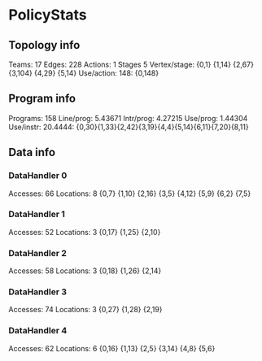 # PolicyStats
## Topology info
Teams:		17
Edges:		228
Actions:	1
Stages		5
Vertex/stage:	{0,1} {1,14} {2,67} {3,104} {4,29} {5,14} 
Use/action:	148: {0,148} 

## Program info
Programs:	158
Line/prog:	5.43671
Intr/prog:	4.27215
Use/prog:	1.44304
Use/instr:	20.4444: {0,30}{1,33}{2,42}{3,19}{4,4}{5,14}{6,11}{7,20}{8,11}

## Data info

### DataHandler 0
Accesses:	66
Locations:	8
{0,7} {1,10} {2,16} {3,5} {4,12} {5,9} {6,2} {7,5} 

### DataHandler 1
Accesses:	52
Locations:	3
{0,17} {1,25} {2,10} 

### DataHandler 2
Accesses:	58
Locations:	3
{0,18} {1,26} {2,14} 

### DataHandler 3
Accesses:	74
Locations:	3
{0,27} {1,28} {2,19} 

### DataHandler 4
Accesses:	62
Locations:	6
{0,16} {1,13} {2,5} {3,14} {4,8} {5,6} 